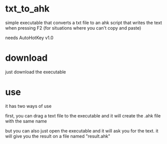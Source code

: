 # txt_to_ahk
simple executable that converts a txt file to an ahk script that writes the text when pressing F2 (for situations where you can't copy and paste)

needs AutoHotKey v1.0

# download

just download the executable

# use

it has two ways of use

first, you can drag a text file to the executable and it will create the .ahk file with the same name

but you can also just open the executable and it will ask you for the text. it will give you the result on a file named "result.ahk"

